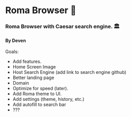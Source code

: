 # Roma Browser 🍅
### Roma Browser with Caesar search engine. 🏛
#### By Deven

Goals:
- Add features.
- Home Screen Image
- Host Search Engine (add link to search engine github) 
- Better landing page 
- Domain 
- Optimize for speed (later). 
- Add Roma theme to UI.
- Add settings (theme, history, etc.)
- Add autofill to search bar
- ???

